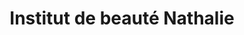 ---
title: "Institut de beauté Nathalie"
url: /mont-de-marsan/institut-de-beaute-nathalie/
shop: Kosmetik
---